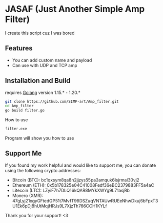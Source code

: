 # JASAF (Just Another Simple Amp Filter)

I create this script cuz I was bored

## Features

- You can add custom name and payload
- Can use with UDP and TCP amp

## Installation and Build

requires [Golang](https://go.dev/) version 1.15.* - 1.20.*

```sh
git clone https://github.com/SIMP-art/Amp_filter.git
cd Amp_filter
go build filter.go
```

How to use

```sh
filter.exe
```
Program will show you how to use

## Support Me
If you found my work helpful and would like to support me, you can donate using the following crypto addresses:

- Bitcoin (BTC): bc1qxsym8qa8n2jjzys55pa3amquk6lsjrmal30vj2
- Ethereum (ETH): 0x5b178325e04C41008Fedf36eBC2379883FF5a4aC
- Litecoin (LTC): LZyiF7h7DLQ16kQAR8MYkXWYg9L71asjRb
- Monero (XMR): 47gLyj21xgyGFtedGP51t7MvfT99DSZuqVNTAUwRUEeNhwDkuj6bFpxT3U1Ek6pDj8hUtMqjHRJs9L7XjzTh766CCH1KYLf

Thank you for your support! <3
